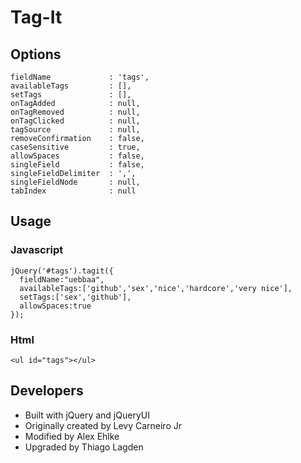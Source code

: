# Tag-It

Options
-------

    fieldName             : 'tags',
    availableTags         : [],
    setTags               : [],
    onTagAdded            : null,
    onTagRemoved          : null,
    onTagClicked          : null,
    tagSource             : null,
    removeConfirmation    : false,
    caseSensitive         : true,
    allowSpaces           : false,
    singleField           : false,
    singleFieldDelimiter  : ',',
    singleFieldNode       : null,
    tabIndex              : null

Usage
-----

### Javascript

    jQuery('#tags').tagit({
      fieldName:"uebbaa",
      availableTags:['github','sex','nice','hardcore','very nice'],
      setTags:['sex','github'],
      allowSpaces:true
    });

### Html

    <ul id="tags"></ul>

Developers
----------
* Built with jQuery and jQueryUI
* Originally created by Levy Carneiro Jr
* Modified by Alex Ehlke
* Upgraded by Thiago Lagden
